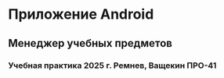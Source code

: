 # Приложение Android 
## Менеджер учебных предметов
### Учебная практика 2025 г. Ремнев, Ващекин ПРО-41
